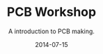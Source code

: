 ---
title: PCB Workshop
subtitle: A introduction to PCB making.
layout: default
modal-id: 6
date: 2014-07-15
img: pcb.jpg
thumbnail: pcb.jpg
alt: image-alt
project-date: November 2015
category: PCB, Rapid Prototyping.
status: true
cost: Rs. 150
target: http://imojo.in/2d5q8
description: <h1>PCB Workshop</h1><br/>
                            Want to learn the workflow to make your own <b>PCB</b>, one of the most important skillset for a maker ? <br/>
                           This workshop will do just that with a demonstartion and a <b>hands on session</b> on making one. 
                            Since<br/> it involves provision of  copper clad there is a <b>small registration fee</b> of <b>Rs.150</b> 
                            assoiciated with.<br/> 

---